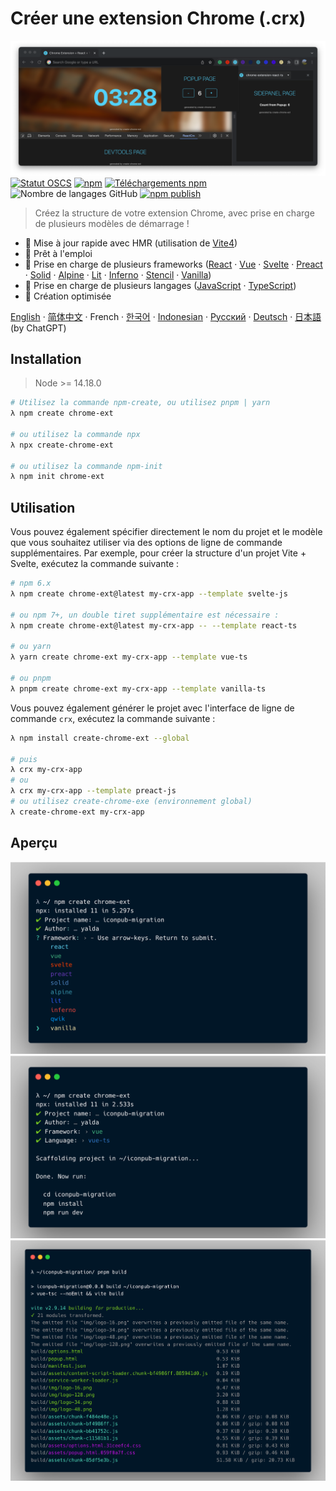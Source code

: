 # Créer une extension Chrome (.crx)

![Aperçu crx](./img/crx-preview.png)
[![Statut OSCS](https://www.oscs1024.com/platform/badge/guocaoyi/create-chrome-ext.svg?size=small)](https://www.oscs1024.com/project/guocaoyi/create-chrome-ext?ref=badge_small)
[![npm](https://img.shields.io/npm/v/create-chrome-ext?logo=npm)](https://www.npmjs.com/package/create-chrome-ext)
[![Téléchargements npm](https://img.shields.io/npm/dw/create-chrome-ext)](https://www.npmjs.com/package/create-chrome-ext)
![Nombre de langages GitHub](https://img.shields.io/github/languages/count/guocaoyi/create-chrome-ext)
[![npm publish](https://github.com/guocaoyi/create-chrome-ext/actions/workflows/npm-publish.yml/badge.svg)](https://github.com/guocaoyi/create-chrome-ext/actions/workflows/npm-publish.yml)

> Créez la structure de votre extension Chrome, avec prise en charge de plusieurs modèles de démarrage !

- 🚀 Mise à jour rapide avec HMR (utilisation de [Vite4](https://vitejs.dev))
- 🥡 Prêt à l'emploi
- 🌈 Prise en charge de plusieurs frameworks ([React](https://reactjs.org) · [Vue](https://vuejs.org) · [Svelte](https://svelte.dev) · [Preact](https://preactjs.com) · [Solid](https://www.solidjs.com) · [Alpine](https://alpinejs.dev) · [Lit](https://lit.dev) · [Inferno](https://www.infernojs.org) · [Stencil](https://stenciljs.com) · [Vanilla](http://vanilla-js.com))
- 🥢 Prise en charge de plusieurs langages ([JavaScript](https://www.javascript.com/) · [TypeScript](https://www.typescriptlang.org/))
- 🧶 Création optimisée

[English](../README.md) · [简体中文](./README.zh-CN.md) · French · [한국어](./README.ko-KR.md) · [Indonesian](./README.id-ID.md) · [Русский](./README.ru-RU.md) · [Deutsch](./README.de-DE.md) · [日本語](./README.ja-JP.md) (by ChatGPT)

## Installation

> Node >= 14.18.0

```bash
# Utilisez la commande npm-create, ou utilisez pnpm | yarn
λ npm create chrome-ext

# ou utilisez la commande npx
λ npx create-chrome-ext

# ou utilisez la commande npm-init
λ npm init chrome-ext
```

## Utilisation

Vous pouvez également spécifier directement le nom du projet et le modèle que vous souhaitez utiliser via des options de ligne de commande supplémentaires. Par exemple, pour créer la structure d'un projet Vite + Svelte, exécutez la commande suivante :

```bash
# npm 6.x
λ npm create chrome-ext@latest my-crx-app --template svelte-js

# ou npm 7+, un double tiret supplémentaire est nécessaire :
λ npm create chrome-ext@latest my-crx-app -- --template react-ts

# ou yarn
λ yarn create chrome-ext my-crx-app --template vue-ts

# ou pnpm
λ pnpm create chrome-ext my-crx-app --template vanilla-ts
```

Vous pouvez également générer le projet avec l'interface de ligne de commande `crx`, exécutez la commande suivante :

```bash
λ npm install create-chrome-ext --global

# puis
λ crx my-crx-app
# ou
λ crx my-crx-app --template preact-js
# ou utilisez create-chrome-exe (environnement global)
λ create-chrome-ext my-crx-app
```

## Aperçu

![Exécution de crx](./img/crx-run.png)
![Installation de crx](./img/crx-install.png)
![Création de crx](./img/crx-build.png)
